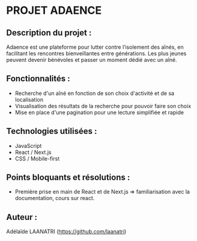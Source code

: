 # PROJET ADAENCE

## Description du projet : 

Adaence est une plateforme pour lutter contre l’isolement des aînés, en facilitant les rencontres bienveillantes entre générations. Les plus jeunes peuvent devenir bénévoles et passer un moment dédié avec un aîné.


## Fonctionnalités : 

- Recherche d'un aîné en fonction de son choix d'activité et de sa localisation
- Visualisation des résultats de la recherche pour pouvoir faire son choix
- Mise en place d'une pagination pour une lecture simplifiée et rapide


## Technologies utilisées : 

- JavaScript
- React / Next.js
- CSS / Mobile-first


## Points bloquants et résolutions :

- Première prise en main de React et de Next.js
=> familiarisation avec la documentation, cours sur react.


## Auteur : 

Adélaïde LAANATRI (https://github.com/laanatri)